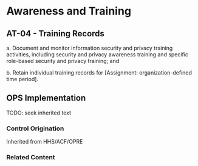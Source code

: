 # Awareness and Training
## AT-04 - Training Records

a. Document and monitor information security and privacy training activities, including security and privacy awareness training and specific role-based security and privacy training; and

b. Retain individual training records for [Assignment: organization-defined time period].

## OPS Implementation

TODO: seek inherited text

### Control Origination

Inherited from HHS/ACF/OPRE

### Related Content
